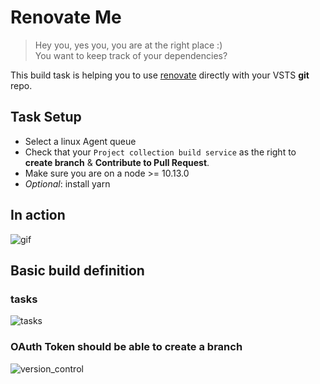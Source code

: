 # Renovate Me

> Hey you, yes you, you are at the right place :) <br>
You want to keep track of your dependencies?

This build task is helping you to use [renovate](https://github.com/singapore/renovate) directly with your VSTS **git** repo.

## Task Setup

- Select a linux Agent queue
- Check that your `Project collection build service` as the right to **create branch** & **Contribute to Pull Request**.
- Make sure you are on a node >= 10.13.0
- _Optional_: install yarn

## In action

![gif](https://raw.githubusercontent.com/jycouet/VSTSExtensions/master/renovateMe/images/renovate_me.gif)

## Basic build definition

### tasks

![tasks](https://raw.githubusercontent.com/jycouet/VSTSExtensions/master/renovateMe/images/build_tasks.png)

### OAuth Token should be able to create a branch

![version_control](https://raw.githubusercontent.com/jycouet/VSTSExtensions/master/renovateMe/images/build_versioncontrol.png)
